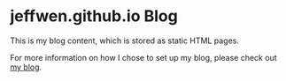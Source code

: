 # jeffwen.github.io Blog

This is my blog content, which is stored as static HTML pages.

For more information on how I chose to set up my blog, please check out [my blog](http://jeffwen.github.io/2015/11/28/pelican-setup).


